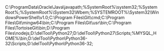 C:\ProgramData\Oracle\Java\javapath;%SystemRoot%\system32;%SystemRoot%;%SystemRoot%\System32\Wbem;%SYSTEMROOT%\System32\WindowsPowerShell\v1.0\;C:\Program Files\Git\cmd;C:\Program Files\Git\mingw64\bin;C:\Program Files\Git\usr\bin;C:\Program Files\TortoiseGit\bin;D:\Program Files\nodejs\;D:\delTool\Python27;D:\delTool\Python27\Scripts;%MYSQL_HOME%\bin;D:\delTool\Python\Python36-32\Scripts;D:\delTool\Python\Python36-32;